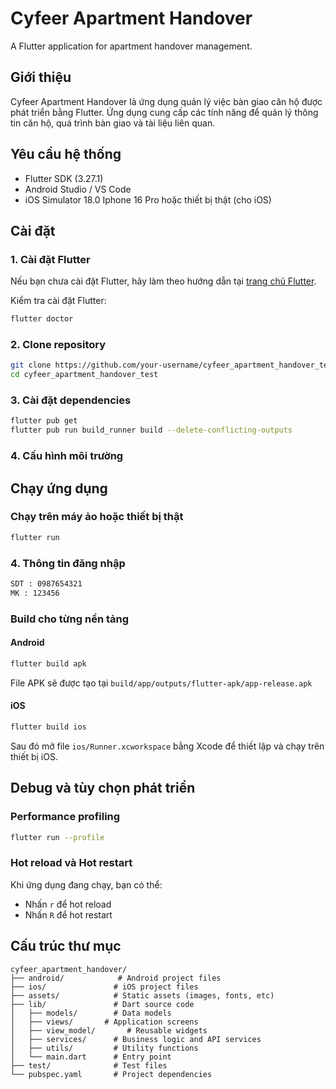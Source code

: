 # Cyfeer Apartment Handover

A Flutter application for apartment handover management.

## Giới thiệu

Cyfeer Apartment Handover là ứng dụng quản lý việc bàn giao căn hộ được phát triển bằng Flutter. Ứng dụng cung cấp các tính năng để quản lý thông tin căn hộ, quá trình bàn giao và tài liệu liên quan.

## Yêu cầu hệ thống

- Flutter SDK (3.27.1)
- Android Studio / VS Code
- iOS Simulator 18.0 Iphone 16 Pro hoặc thiết bị thật (cho iOS)


## Cài đặt

### 1. Cài đặt Flutter

Nếu bạn chưa cài đặt Flutter, hãy làm theo hướng dẫn tại [trang chủ Flutter](https://flutter.dev/docs/get-started/install).

Kiểm tra cài đặt Flutter:
```bash
flutter doctor
```

### 2. Clone repository

```bash
git clone https://github.com/your-username/cyfeer_apartment_handover_test.git
cd cyfeer_apartment_handover_test
```

### 3. Cài đặt dependencies

```bash
flutter pub get
flutter pub run build_runner build --delete-conflicting-outputs
```

### 4. Cấu hình môi trường

## Chạy ứng dụng

### Chạy trên máy ảo hoặc thiết bị thật

```bash
flutter run
```

### 4. Thông tin đăng nhập

```bash
SDT : 0987654321
MK : 123456
```

### Build cho từng nền tảng

#### Android

```bash
flutter build apk
```
File APK sẽ được tạo tại `build/app/outputs/flutter-apk/app-release.apk`

#### iOS

```bash
flutter build ios
```
Sau đó mở file `ios/Runner.xcworkspace` bằng Xcode để thiết lập và chạy trên thiết bị iOS.

## Debug và tùy chọn phát triển

### Performance profiling

```bash
flutter run --profile
```

### Hot reload và Hot restart

Khi ứng dụng đang chạy, bạn có thể:
- Nhấn `r` để hot reload
- Nhấn `R` để hot restart

## Cấu trúc thư mục

```
cyfeer_apartment_handover/
├── android/            # Android project files
├── ios/               # iOS project files
├── assets/            # Static assets (images, fonts, etc)
├── lib/               # Dart source code
│   ├── models/        # Data models
│   ├── views/       # Application screens
│   ├── view_model/       # Reusable widgets
│   ├── services/      # Business logic and API services
│   ├── utils/         # Utility functions
│   └── main.dart      # Entry point
├── test/              # Test files
└── pubspec.yaml       # Project dependencies
```

